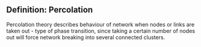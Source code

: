 ## Definition: Percolation

Percolation theory describes behaviour of network when nodes or links are taken out - type of phase transition, since taking a certain number of nodes out will force network breaking into several connected clusters.
